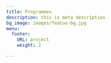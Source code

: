 ```yaml
---
title: Programmes
description: this is meta description
bg_image: images/featue-bg.jpg
menu:
  footer:
    URL: project
    weight: 2

---
```

